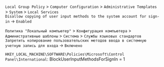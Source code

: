 `Local Group Policy` > `Computer Configuration` > `Administrative Templates` > `System` > `Local Services`<br>
`Disallow copying of user input methods to the system account for sign-in` -> `Enabled`

`Политика "Локальный компьютер"` > `Конфигурация компьютера` > `Административные шаблоны` >
`Система` > `Службы языковых стандартов`<br>
`Запретить копирование пользовательских методов ввода в системную учетную запись для входа` -> `Включено`

`HKEY_LOCAL_MACHINE\SOFTWARE\Policies\Microsoft\Control Panel\International`: BlockUserInputMethodsForSignIn = 1
